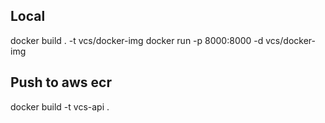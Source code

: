 ## Local

docker build . -t vcs/docker-img
docker run -p 8000:8000 -d vcs/docker-img

## Push to aws ecr

docker build -t vcs-api .